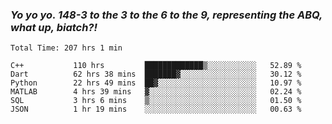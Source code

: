 ### ***Yo yo yo. 148-3 to the 3 to the 6 to the 9, representing the ABQ, what up, biatch?!***

<!--START_SECTION:waka-->

```text
Total Time: 207 hrs 1 min

C++           110 hrs         █████████████▒░░░░░░░░░░░   52.89 %
Dart          62 hrs 38 mins  ███████▓░░░░░░░░░░░░░░░░░   30.12 %
Python        22 hrs 49 mins  ██▓░░░░░░░░░░░░░░░░░░░░░░   10.97 %
MATLAB        4 hrs 39 mins   ▓░░░░░░░░░░░░░░░░░░░░░░░░   02.24 %
SQL           3 hrs 6 mins    ▒░░░░░░░░░░░░░░░░░░░░░░░░   01.50 %
JSON          1 hr 19 mins    ░░░░░░░░░░░░░░░░░░░░░░░░░   00.63 %
```

<!--END_SECTION:waka-->

<!--
**AJMC2002/AJMC2002** is a ✨ _special_ ✨ repository because its `README.md` (this file) appears on your GitHub profile.

Here are some ideas to get you started:

- 🔭 I’m currently working on ...
- 🌱 I’m currently learning ...
- 👯 I’m looking to collaborate on ...
- 🤔 I’m looking for help with ...
- 💬 Ask me about ...
- 📫 How to reach me: ...
- 😄 Pronouns: ...
- ⚡ Fun fact: ...
-->
